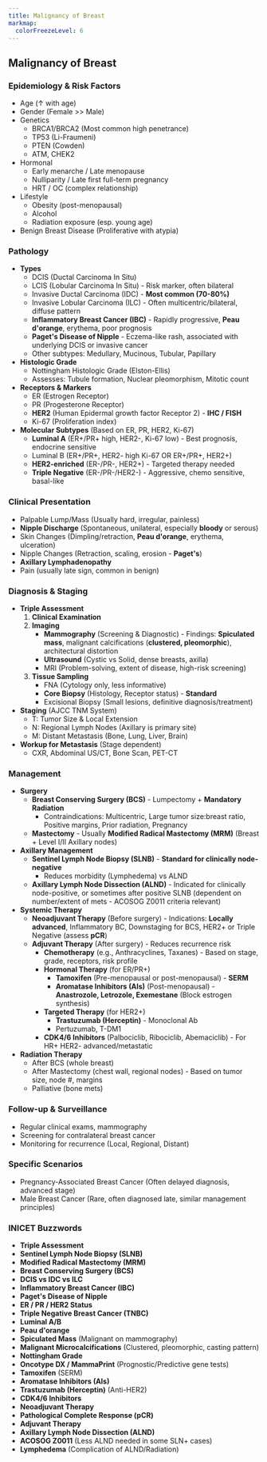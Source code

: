 ```yaml
---
title: Malignancy of Breast
markmap:
  colorFreezeLevel: 6
---
```


## Malignancy of Breast

### Epidemiology & Risk Factors
- Age (↑ with age)
- Gender (Female >> Male)
- Genetics
  - BRCA1/BRCA2 (Most common high penetrance)
  - TP53 (Li-Fraumeni)
  - PTEN (Cowden)
  - ATM, CHEK2
- Hormonal
  - Early menarche / Late menopause
  - Nulliparity / Late first full-term pregnancy
  - HRT / OC (complex relationship)
- Lifestyle
  - Obesity (post-menopausal)
  - Alcohol
  - Radiation exposure (esp. young age)
- Benign Breast Disease (Proliferative with atypia)

### Pathology
- **Types**
  - DCIS (Ductal Carcinoma In Situ)
  - LCIS (Lobular Carcinoma In Situ) - Risk marker, often bilateral
  - Invasive Ductal Carcinoma (IDC) - **Most common (70-80%)**
  - Invasive Lobular Carcinoma (ILC) - Often multicentric/bilateral, diffuse pattern
  - **Inflammatory Breast Cancer (IBC)** - Rapidly progressive, **Peau d'orange**, erythema, poor prognosis
  - **Paget's Disease of Nipple** - Eczema-like rash, associated with underlying DCIS or invasive cancer
  - Other subtypes: Medullary, Mucinous, Tubular, Papillary
- **Histologic Grade**
  - Nottingham Histologic Grade (Elston-Ellis)
  - Assesses: Tubule formation, Nuclear pleomorphism, Mitotic count
- **Receptors & Markers**
  - ER (Estrogen Receptor)
  - PR (Progesterone Receptor)
  - **HER2** (Human Epidermal growth factor Receptor 2) - **IHC / FISH**
  - Ki-67 (Proliferation index)
- **Molecular Subtypes** (Based on ER, PR, HER2, Ki-67)
  - **Luminal A** (ER+/PR+ high, HER2-, Ki-67 low) - Best prognosis, endocrine sensitive
  - Luminal B (ER+/PR+, HER2- high Ki-67 OR ER+/PR+, HER2+)
  - **HER2-enriched** (ER-/PR-, HER2+) - Targeted therapy needed
  - **Triple Negative** (ER-/PR-/HER2-) - Aggressive, chemo sensitive, basal-like

### Clinical Presentation
- Palpable Lump/Mass (Usually hard, irregular, painless)
- **Nipple Discharge** (Spontaneous, unilateral, especially **bloody** or serous)
- Skin Changes (Dimpling/retraction, **Peau d'orange**, erythema, ulceration)
- Nipple Changes (Retraction, scaling, erosion - **Paget's**)
- **Axillary Lymphadenopathy**
- Pain (usually late sign, common in benign)

### Diagnosis & Staging
- **Triple Assessment**
  1. **Clinical Examination**
  2. **Imaging**
     - **Mammography** (Screening & Diagnostic) - Findings: **Spiculated mass**, malignant calcifications (**clustered, pleomorphic**), architectural distortion
     - **Ultrasound** (Cystic vs Solid, dense breasts, axilla)
     - MRI (Problem-solving, extent of disease, high-risk screening)
  3. **Tissue Sampling**
     - FNA (Cytology only, less informative)
     - **Core Biopsy** (Histology, Receptor status) - **Standard**
     - Excisional Biopsy (Small lesions, definitive diagnosis/treatment)
- **Staging** (AJCC TNM System)
  - T: Tumor Size & Local Extension
  - N: Regional Lymph Nodes (Axillary is primary site)
  - M: Distant Metastasis (Bone, Lung, Liver, Brain)
- **Workup for Metastasis** (Stage dependent)
  - CXR, Abdominal US/CT, Bone Scan, PET-CT

### Management
- **Surgery**
  - **Breast Conserving Surgery (BCS)** - Lumpectomy + **Mandatory Radiation**
    - Contraindications: Multicentric, Large tumor size:breast ratio, Positive margins, Prior radiation, Pregnancy
  - **Mastectomy** - Usually **Modified Radical Mastectomy (MRM)** (Breast + Level I/II Axillary nodes)
- **Axillary Management**
  - **Sentinel Lymph Node Biopsy (SLNB)** - **Standard for clinically node-negative**
    - Reduces morbidity (Lymphedema) vs ALND
  - **Axillary Lymph Node Dissection (ALND)** - Indicated for clinically node-positive, or sometimes after positive SLNB (dependent on number/extent of mets - ACOSOG Z0011 criteria relevant)
- **Systemic Therapy**
  - **Neoadjuvant Therapy** (Before surgery) - Indications: **Locally advanced**, Inflammatory BC, Downstaging for BCS, HER2+ or Triple Negative (assess **pCR**)
  - **Adjuvant Therapy** (After surgery) - Reduces recurrence risk
    - **Chemotherapy** (e.g., Anthracyclines, Taxanes) - Based on stage, grade, receptors, risk profile
    - **Hormonal Therapy** (for ER/PR+)
      - **Tamoxifen** (Pre-menopausal or post-menopausal) - **SERM**
      - **Aromatase Inhibitors (AIs)** (Post-menopausal) - **Anastrozole, Letrozole, Exemestane** (Block estrogen synthesis)
    - **Targeted Therapy** (for HER2+)
      - **Trastuzumab (Herceptin)** - Monoclonal Ab
      - Pertuzumab, T-DM1
    - **CDK4/6 Inhibitors** (Palbociclib, Ribociclib, Abemaciclib) - For HR+ HER2- advanced/metastatic
- **Radiation Therapy**
  - After BCS (whole breast)
  - After Mastectomy (chest wall, regional nodes) - Based on tumor size, node #, margins
  - Palliative (bone mets)

### Follow-up & Surveillance
- Regular clinical exams, mammography
- Screening for contralateral breast cancer
- Monitoring for recurrence (Local, Regional, Distant)

### Specific Scenarios
- Pregnancy-Associated Breast Cancer (Often delayed diagnosis, advanced stage)
- Male Breast Cancer (Rare, often diagnosed late, similar management principles)

### INICET Buzzwords
- **Triple Assessment**
- **Sentinel Lymph Node Biopsy (SLNB)**
- **Modified Radical Mastectomy (MRM)**
- **Breast Conserving Surgery (BCS)**
- **DCIS vs IDC vs ILC**
- **Inflammatory Breast Cancer (IBC)**
- **Paget's Disease of Nipple**
- **ER / PR / HER2 Status**
- **Triple Negative Breast Cancer (TNBC)**
- **Luminal A/B**
- **Peau d'orange**
- **Spiculated Mass** (Malignant on mammography)
- **Malignant Microcalcifications** (Clustered, pleomorphic, casting pattern)
- **Nottingham Grade**
- **Oncotype DX / MammaPrint** (Prognostic/Predictive gene tests)
- **Tamoxifen** (SERM)
- **Aromatase Inhibitors (AIs)**
- **Trastuzumab (Herceptin)** (Anti-HER2)
- **CDK4/6 Inhibitors**
- **Neoadjuvant Therapy**
- **Pathological Complete Response (pCR)**
- **Adjuvant Therapy**
- **Axillary Lymph Node Dissection (ALND)**
- **ACOSOG Z0011** (Less ALND needed in some SLN+ cases)
- **Lymphedema** (Complication of ALND/Radiation)

